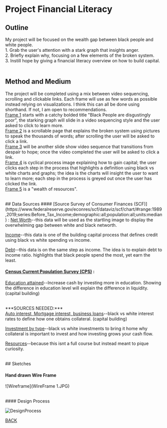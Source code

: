 

# Project Financial Literacy

## Outline
My project will be focused on the wealth gap between black people and white people. <br>
         1.     Grab the user's attention with a stark graph that insights anger.<br>
         2.     Briefly explain why, focusing on a few elements of the broken system.<br>
         3.     Instill hope by giving a financial literacy overview on how to build capital.
<br><br>

## Method and Medium
The project will be completed using a mix between video sequencing, scrolling and clickable links. Each frame will use as few words as possible instead relying on visualizations. I think this can all be done using shorthand. If not, I am open to recommendations. <br> 
         <ins>Frame 1</ins> starts with a catchy bolded title "Black People are disgustingly poor", the starking graph will slide in a video sequencing style and the user asked to click to learn more. <br> 
          <ins>Frame 2</ins> is a scrollable page that explains the broken system using pictures to speak the thousands of words; after scrolling the user will be asked to click a link. <br> 
          <ins>Frame 3</ins> will be another slide show video sequence that transitions from despair to hope; once the video completed the user will be asked to click a link. <br>     <ins>Frame 4</ins> is cyclical process image explaining how to gain capital; the user clicks each step in the process that highlights a definition using black vs white charts and graphs; the idea is the charts will insight the user to want to learn more; each step in the process is greyed out once the user has clicked the link. <br>
                <ins>Frame 5</ins> is a "wealth of resources". 

<br>
## Data Sources
#### [Source Survey of Consumer Finances (SCF)](https://www.federalreserve.gov/econres/scf/dataviz/scf/chart/#range:1989,2019;series:Before_Tax_Income;demographic:all;population:all;units:median) : 
   <ins>Net Worth</ins>--this data will be used as the startling image to display the overwhelming gap between white and black networth. 
  
   <ins>Income</ins>--this data is one of the building capital process that defines credit using black vs white spending vs income. 
  
   <ins>Debt</ins>--this data is on the same step as income. The idea is to explain debt to income ratio. highlights that black people spend the most, yet earn the least. 
  
#### [Census Current Population Survey (CPS)](https://www.census.gov/data/datasets/time-series/demo/cps/cps-asec.2019.html) : 
  <ins>Education attained</ins>--Increase cash by investing more in education. Showing the difference in education level will explain  the difference in liquidity. (capital building)
 
<br>
***SOURCES NEEDED:***<br>
  <ins>Auto interest, Mortgage interest, business loans</ins>--black vs white interest rates to define how one obtains collateral. (capital building) <br>
  
  <ins>Investment by type</ins>--black vs white investments to bring it home why collateral is important to invest and how investing grows your cash flow. <br>
  
  <ins>Resources</ins>--because this isnt a full course but instead meant to pique curiosity.

<br>
## Sketches

#### Hand drawn Wire Frame

![Wireframe](WireFrame 1.JPG)

<br>
#### Design Process

![DesignProcess](Drafts.JPG)



[BACK](/README.md)





